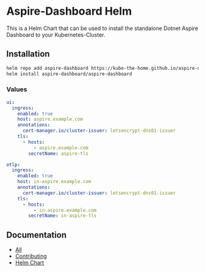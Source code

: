 # Aspire-Dashboard Helm

This is a Helm Chart that can be used to install the standalone Dotnet Aspire Dashboard to your Kubernetes-Cluster.

## Installation

```sh
helm repo add aspire-dashboard https://kube-the-home.github.io/aspire-dashboard-helm/
helm install aspire-dashboard/aspire-dashboard
```

### Values

```yaml
ui:
  ingress:
    enabled: true
    host: aspire.example.com
    annotations:
      cert-manager.io/cluster-issuer: letsencrypt-dns01-issuer
    tls:
      - hosts:
          - aspire.example.com
        secretName: aspire-tls

otlp:
  ingress:
    enabled: true
    host: in-aspire.example.com
    annotations:
      cert-manager.io/cluster-issuer: letsencrypt-dns01-issuer
    tls:
      - hosts:
          - in-aspire.example.com
        secretName: in-aspire-tls


``` 

## Documentation
- [All](https://kube-the-home.github.io/kube-the-home/)
- [Contributing](https://kube-the-home.github.io/kube-the-home/Contribution/)
- [Helm Chart](https://kube-the-home.github.io/kube-the-home/Helm-Charts/aspire-dashboard/)
